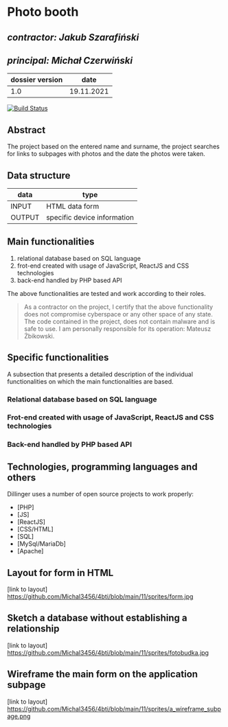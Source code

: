 # Photo booth


## _contractor: Jakub Szarafiński_
## _principal: Michał Czerwiński_


| dossier version | date |
| ------ | ------ |
| 1.0 | 19.11.2021 |

[![Build Status](https://travis-ci.org/joemccann/dillinger.svg?branch=master)](https://travis-ci.org/joemccann/dillinger)

## Abstract 
The project based on the entered name and surname, the project searches for links to subpages with photos and the date the photos were taken.

## Data structure

| data | type |
| ------ | ------ |
| INPUT | HTML data form |
| OUTPUT | specific device information |

## Main functionalities

1. relational database based on SQL language
1. frot-end created with usage of JavaScript, ReactJS and CSS technologies
1. back-end handled by PHP based API

The above functionalities are tested and work according to their roles.

> As a contractor on the project, I certify that the above functionality 
> does not compromise cyberspace or any other space of any state. 
> The code contained in the project, does not contain malware and is safe to use. 
> I am personally responsible for its operation: Mateusz Żbikowski.

## Specific functionalities

A subsection that presents a detailed description of the individual functionalities on which the main functionalities are based.

### Relational database based on SQL language

### Frot-end created with usage of JavaScript, ReactJS and CSS technologies

### Back-end handled by PHP based API

## Technologies, programming languages and others

Dillinger uses a number of open source projects to work properly:

- [PHP]
- [JS]
- [ReactJS]
- [CSS/HTML]
- [SQL]
- [MySql/MariaDb]
- [Apache]
## Layout for form in HTML
  [link to layout] https://github.com/Michal3456/4bti/blob/main/11/sprites/form.jpg


## Sketch a database without establishing a relationship
  [link to layout] https://github.com/Michal3456/4bti/blob/main/11/sprites/fotobudka.jpg


## Wireframe the main form on the application subpage
  [link to layout] https://github.com/Michal3456/4bti/blob/main/11/sprites/a_wireframe_subpage.png
